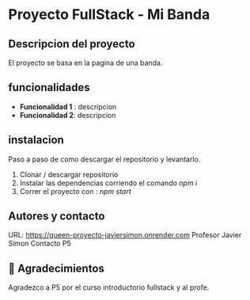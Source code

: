 # Proyecto FullStack - Mi Banda

## Descripcion del proyecto

El proyecto se basa en la pagina de una banda.

## funcionalidades

- **Funcionalidad 1** : descripcion
- **Funcionalidad 2**: descripcion

## instalacion

Paso a paso de como descargar el repositorio y levantarlo.

1. Clonar / descargar repositorio
2. Instalar las dependencias corriendo el comando _npm i_
3. Correr el proyecto con : _npm start_

## Autores y contacto
URL: https://queen-proyecto-javiersimon.onrender.com
Profesor Javier Simon
Contacto P5

##  🎁 Agradecimientos
Agradezco a P5 por el curso introductorio fullstack y al profe.